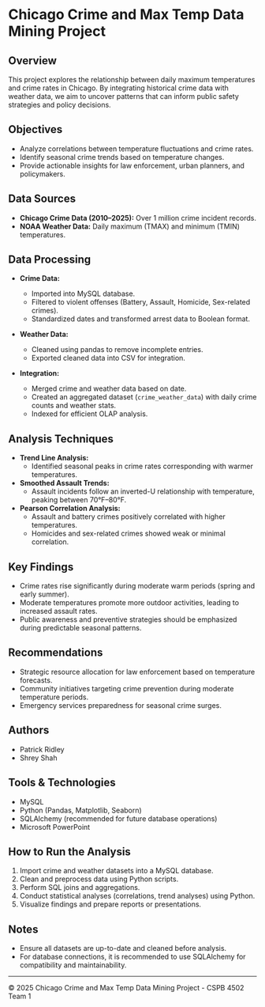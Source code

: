 
# Chicago Crime and Max Temp Data Mining Project

## Overview
This project explores the relationship between daily maximum temperatures and crime rates in Chicago. By integrating historical crime data with weather data, we aim to uncover patterns that can inform public safety strategies and policy decisions.

## Objectives
- Analyze correlations between temperature fluctuations and crime rates.
- Identify seasonal crime trends based on temperature changes.
- Provide actionable insights for law enforcement, urban planners, and policymakers.

## Data Sources
- **Chicago Crime Data (2010–2025):** Over 1 million crime incident records.
- **NOAA Weather Data:** Daily maximum (TMAX) and minimum (TMIN) temperatures.

## Data Processing
- **Crime Data:** 
  - Imported into MySQL database.
  - Filtered to violent offenses (Battery, Assault, Homicide, Sex-related crimes).
  - Standardized dates and transformed arrest data to Boolean format.

- **Weather Data:** 
  - Cleaned using pandas to remove incomplete entries.
  - Exported cleaned data into CSV for integration.

- **Integration:** 
  - Merged crime and weather data based on date.
  - Created an aggregated dataset (`crime_weather_data`) with daily crime counts and weather stats.
  - Indexed for efficient OLAP analysis.

## Analysis Techniques
- **Trend Line Analysis:** 
  - Identified seasonal peaks in crime rates corresponding with warmer temperatures.
- **Smoothed Assault Trends:** 
  - Assault incidents follow an inverted-U relationship with temperature, peaking between 70°F–80°F.
- **Pearson Correlation Analysis:** 
  - Assault and battery crimes positively correlated with higher temperatures.
  - Homicides and sex-related crimes showed weak or minimal correlation.

## Key Findings
- Crime rates rise significantly during moderate warm periods (spring and early summer).
- Moderate temperatures promote more outdoor activities, leading to increased assault rates.
- Public awareness and preventive strategies should be emphasized during predictable seasonal patterns.

## Recommendations
- Strategic resource allocation for law enforcement based on temperature forecasts.
- Community initiatives targeting crime prevention during moderate temperature periods.
- Emergency services preparedness for seasonal crime surges.

## Authors
- Patrick Ridley
- Shrey Shah

## Tools & Technologies
- MySQL
- Python (Pandas, Matplotlib, Seaborn)
- SQLAlchemy (recommended for future database operations)
- Microsoft PowerPoint

## How to Run the Analysis
1. Import crime and weather datasets into a MySQL database.
2. Clean and preprocess data using Python scripts.
3. Perform SQL joins and aggregations.
4. Conduct statistical analyses (correlations, trend analyses) using Python.
5. Visualize findings and prepare reports or presentations.

## Notes
- Ensure all datasets are up-to-date and cleaned before analysis.
- For database connections, it is recommended to use SQLAlchemy for compatibility and maintainability.

---

© 2025 Chicago Crime and Max Temp Data Mining Project - CSPB 4502 Team 1
